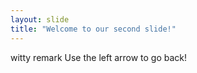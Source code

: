 ```yaml
---
layout: slide
title: "Welcome to our second slide!"
---
```

witty remark
Use the left arrow to go back!
